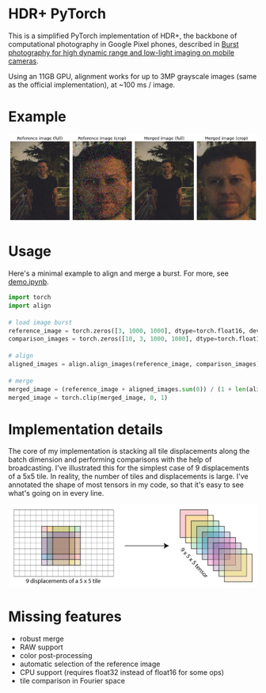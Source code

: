 # HDR+ PyTorch

This is a simplified PyTorch implementation of HDR+, the backbone of computational photography in Google Pixel phones, described in [Burst photography for high dynamic range and low-light imaging on mobile cameras](http://static.googleusercontent.com/media/www.hdrplusdata.org/en//hdrplus.pdf).

Using an 11GB GPU, alignment works for up to 3MP grayscale images (same as the official implementation), at ~100 ms / image. 
 
# Example
 
![alt text](results/portrait_jozef_comparison.jpg)

# Usage

Here's a minimal example to align and merge a burst. For more, see [demo.ipynb](demo.ipynb).

```python
import torch
import align

# load image burst
reference_image = torch.zeros([3, 1000, 1000], dtype=torch.float16, device='cuda')
comparison_images = torch.zeros([10, 3, 1000, 1000], dtype=torch.float16, device='cuda')

# align
aligned_images = align.align_images(reference_image, comparison_images)

# merge
merged_image = (reference_image + aligned_images.sum(0)) / (1 + len(aligned_images))
merged_image = torch.clip(merged_image, 0, 1)
```

# Implementation details

The core of my implementation is stacking all tile displacements along the batch dimension and performing comparisons with the help of broadcasting. I've illustrated this for the simplest case of 9 displacements of a 5x5 tile. In reality, the number of tiles and displacements is large. I've annotated the shape of most tensors in my code, so that it's easy to see what's going on in every line.

![alt text](illustrations/tiles.png)

# Missing features
- robust merge
- RAW support
- color post-processing
- automatic selection of the reference image
- CPU support (requires float32 instead of float16 for some ops)
- tile comparison in Fourier space
